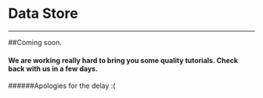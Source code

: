 ﻿# Data Store
----

##Coming soon.

#### We are working really hard to bring you some quality tutorials. Check back with us in a few days.

######Apologies for the delay :(